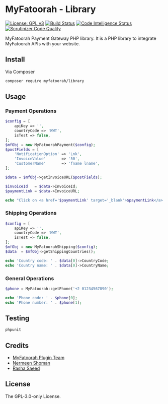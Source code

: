 # MyFatoorah - Library

[![License: GPL v3](https://img.shields.io/badge/License-GPLv3-blue.svg)](https://www.gnu.org/licenses/gpl-3.0)
[![Build Status](https://scrutinizer-ci.com/g/rasha-saeed/myfatoorah-php-library/badges/build.png?b=main)](https://scrutinizer-ci.com/g/rasha-saeed/myfatoorah-php-library/build-status/main)
[![Code Intelligence Status](https://scrutinizer-ci.com/g/rasha-saeed/myfatoorah-php-library/badges/code-intelligence.svg?b=main)](https://scrutinizer-ci.com/code-intelligence)
[![Scrutinizer Code Quality](https://scrutinizer-ci.com/g/rasha-saeed/myfatoorah-php-library/badges/quality-score.png?b=main)](https://scrutinizer-ci.com/g/rasha-saeed/myfatoorah-php-library/?branch=main)


MyFatoorah Payment Gateway PHP library. It is a PHP library to integrate MyFatoorah APIs with your website.

## Install

Via Composer

``` bash
composer require myfatoorah/library
```

## Usage

### Payment Operations

``` php
$config = [
    apiKey => '',
    countryCode => 'KWT',
    isTest => false,
];
$mfObj = new MyFatoorahPayment($config);
$postFields = [
    'NotificationOption' => 'Lnk',
    'InvoiceValue'       => '50',
    'CustomerName'       => 'fname lname',
];

$data = $mfObj->getInvoiceURL($postFields);

$invoiceId   = $data->InvoiceId;
$paymentLink = $data->InvoiceURL;

echo "Click on <a href='$paymentLink' target='_blank'>$paymentLink</a> to pay with invoiceID $invoiceId.";

```

### Shipping Operations

``` php
$config = [
    apiKey => '',
    countryCode => 'KWT',
    isTest => false,
];
$mfObj = new MyFatoorahShipping($config);
$data  = $mfObj->getShippingCountries();

echo 'Country code: ' . $data[0]->CountryCode;
echo 'Country name: ' . $data[0]->CountryName;
```

### General Operations

``` php
$phone = MyFatoorah::getPhone('+2 01234567890');

echo 'Phone code: ' . $phone[0];
echo 'Phone number: ' . $phone[1];

```

## Testing

``` bash
phpunit
```

## Credits

- [MyFatoorah Plugin Team](https://github.com/my-fatoorah)
- [Nermeen Shoman](https://github.com/nermeenshoman)
- [Rasha Saeed](https://github.com/rasha-saeed)

## License

The GPL-3.0-only License.
